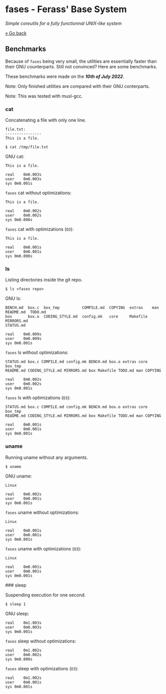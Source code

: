 # fases - Ferass' Base System

*Simple coreutils for a fully functionnal UNIX-like system*

[« Go back](README.md)

## Benchmarks

Because of `fases` being very small, the utilities are essentially faster 
than their GNU counterparts. Still not convinced? Here are some benchmarks.

These benchmarks were made on the ***10th of July 2022***.

Note: Only finished utilities are compared with their GNU conterparts.

Note: This was tested with musl-gcc.

### cat

Concatenating a file with only one line.

```
file.txt:
----------------
This is a file.
```

```
$ cat /tmp/file.txt
```

GNU cat:

```
This is a file.

real    0m0.003s
user    0m0.003s
sys 0m0.001s
```

`fases` cat without optimizations:

```
This is a file.

real    0m0.002s
user    0m0.002s
sys 0m0.000s
```

`fases` cat with optimizations (`O3`):

```
This is a file.

real    0m0.001s
user    0m0.001s
sys 0m0.000s
```

### ls

Listing directories inside the git repo.

```
$ ls <fases repo>
```


GNU ls:

```
BENCH.md  box.c  box_tmp          COMPILE.md  COPYING  extras    man         
README.md  TODO.md
box       box.o  CODING_STYLE.md  config.mk   core     Makefile  MIRRORS.md  
STATUS.md

real    0m0.009s
user    0m0.009s
sys 0m0.001s
```

`fases` ls without optimizations:

```
STATUS.md box.c COMPILE.md config.mk BENCH.md box.o extras core box_tmp 
README.md CODING_STYLE.md MIRRORS.md box Makefile TODO.md man COPYING

real    0m0.002s
user    0m0.002s
sys 0m0.001s
```

`fases` ls with optimizations (`O3`):

```
STATUS.md box.c COMPILE.md config.mk BENCH.md box.o extras core box_tmp 
README.md CODING_STYLE.md MIRRORS.md box Makefile TODO.md man COPYING

real    0m0.001s
user    0m0.001s
sys 0m0.001s
```

### uname

Running uname without any arguments.

```
$ uname
```

GNU uname:

```
Linux

real    0m0.002s
user    0m0.001s
sys 0m0.001s
```

`fases` uname without optimizations:

```
Linux

real    0m0.001s
user    0m0.001s
sys 0m0.001s
```

`fases` uname with optimizations (`O3`):

```
Linux

real    0m0.001s
user    0m0.001s
sys 0m0.001s
```

### sleep

Suspending execution for one second.

```
$ sleep 1
```

GNU sleep:

```
real    0m1.003s
user    0m0.003s
sys 0m0.001s
```

`fases` sleep without optimizations:

```
real    0m1.002s
user    0m0.002s
sys 0m0.000s
```

`fases` sleep with optimizations (`O3`):

```
real    0m1.002s
user    0m0.001s
sys 0m0.001s
```
